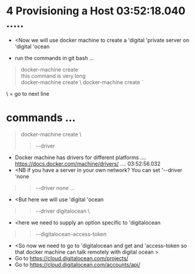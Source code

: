 # 4 Provisioning a Host      03:52:18.040   .....  

- <Now we will use docker machine to create a 'digital 'private server  on 'digital 'ocean 

- run the commands in git bash ... 

> docker-machine create  
this command is very long  
> docker-machine  create \    <for linux >
> docker-machine  create `    <for windows > 

\ = go to next line 

# commands ... 
> docker-machine create \ 
>> --driver 
- Docker machine has drivers for different platforms  .... https://docs.docker.com/machine/drivers/  .... 03:52:56.032
- <NB if you have a server in your own network? You can set '--driver 'none 
>> --driver none  ... 
- <But here we will use 'digital 'ocean 
>> --driver digitalocean \ 
- <here we need to supply an option specific to 'digitalocean
>> --digitalocean-access-token
- <So now we need to go to 'digitalocean and get and 'access-token so that docker machine can talk remotely with digital ocean >
- Go to https://cloud.digitalocean.com/projects/
- Go to https://cloud.digitalocean.com/accounts/api/



